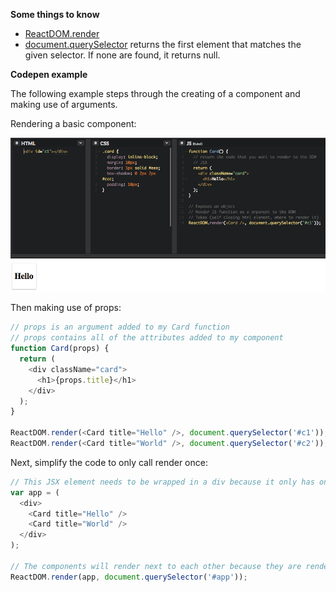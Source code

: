 **Some things to know**

- [ReactDOM.render](https://reactjs.org/docs/react-dom.html#render)
- [document.querySelector](https://developer.mozilla.org/en-US/docs/Web/API/Document/querySelector) returns the first element that matches the given selector. If none are found, it returns null.

**Codepen example**

The following example steps through the creating of a component and making use of arguments.

Rendering a basic component:

<kbd>![Codepen1](https://github.com/LauraAubin/All-things-FED-and-Rails/blob/master/Udemy%20React%20Course/Screenshots/Codepen1.png)</kbd>

Then making use of props:

```js
// props is an argument added to my Card function
// props contains all of the attributes added to my component
function Card(props) {
  return (
    <div className="card">
      <h1>{props.title}</h1>
    </div>
  );
}

ReactDOM.render(<Card title="Hello" />, document.querySelector('#c1'));
ReactDOM.render(<Card title="World" />, document.querySelector('#c2'));
```

Next, simplify the code to only call render once:

```js
// This JSX element needs to be wrapped in a div because it only has one root element
var app = (
  <div>
    <Card title="Hello" />
    <Card title="World" />
  </div>
);

// The components will render next to each other because they are rendered in the same hook/div
ReactDOM.render(app, document.querySelector('#app'));
```
